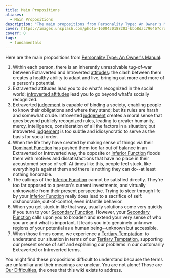 ```yaml
---
title: Main Propositions
aliases:
  - Main Propositions
description: "The main propositions from Personality Type: An Owner's Manual"
cover: https://images.unsplash.com/photo-1600430188203-bbb8dac79646?crop=entropy&cs=srgb&fm=jpg&ixid=M3wxOTcwMjR8MHwxfHNlYXJjaHw5fHx0YXJvdHxlbnwwfHx8fDE3NDIzNDc4NjR8MA&ixlib=rb-4.0.3&q=85
coverY: 0
tags:
  - fundamentals
---
```

Here are the main propositions from [Personality Type: An Owner's Manual](https://www.amazon.ca/Personality-Type-Practical-Understanding-Yourself-ebook/dp/B00KLFBMKG):

1. Within each person, there is an inherently unresolvable tug-of-war between Extraverted and Introverted [attitudes](/wiki/fundamentals/function-attitude#attitudes): the clash between them creates a healthy ability to adapt and live, bringing out more and more of a person's potential.
2. Extraverted attitudes lead you to do what's recognized in the social world; [introverted attitudes](/wiki/fundamentals/function-attitude#attitudes) lead you to go beyond what's socially recognized.
3. Extraverted [judgement](/wiki/function-attitude/functions/judgement) is capable of binding a society, enabling people to know their obligations and where they stand; but its rules are harsh and somewhat crude. Introverted [judgement](/wiki/function-attitude/functions/judgement) creates a moral sense that goes beyond publicly recognized rules, leading to greater humanity, mercy, intelligence, consideration of all the factors in a situation; but introverted [judgement](/wiki/function-attitude/functions/judgement) is too subtle and idiosyncratic to serve as the basis for social order.
4. When the life they have created by making sense of things via their [Dominant Function](/wiki/dominant-function) has pushed them too far out of balance in an Extraverted or Introverted way, the opposite or [Inferior Function](/wiki/inferior-function) floods them with motives and dissatisfactions that have no place in their accustomed sense of self. At times like this, people feel stuck, like everything is against them and there is nothing they can do--at least nothing honorable.
5. The callings of the [Inferior Function](/wiki/inferior-function) cannot be satisfied directly. They're too far opposed to a person's current investments, and virtually unknowable from their present perspective. Trying to steer through life by your [Inferior Function](/wiki/inferior-function) really does lead to a sacrifice of self: dishonorable, out-of-control, even infantile behavior.
6. When you get stuck in life that way, usually solutions come very quickly if you turn to your [Secondary Function](/wiki/function-attitude/cognitive-stack/secondary-function). However, your [Secondary Function](/wiki/function-attitude/cognitive-stack/secondary-function) calls upon you to broaden and extend your very sense of who you are and what is important. It leads you into genuinely unknown regions of your potential as a human being--unknown but accessible.
7. When those times come, we experience a [Tertiary Temptation](/wiki/function-attitude/cognitive-stack/tertiary-function): to understand our situation in terms of our [Tertiary Temptation](/wiki/function-attitude/cognitive-stack/tertiary-function), supporting our present sense of self and explaining our problems in our customarily Extraverted or Introverted terms.

You might find these propositions difficult to understand because the terms are unfamiliar and their meanings are unclear. You are not alone! Those are [Our Difficulties](/wiki/our-difficulties), the ones that this wiki exists to address.
